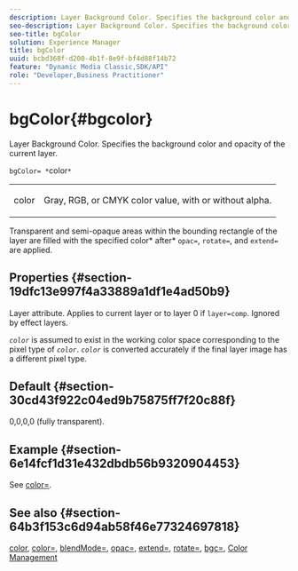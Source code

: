 ```yaml
---
description: Layer Background Color. Specifies the background color and opacity of the current layer.
seo-description: Layer Background Color. Specifies the background color and opacity of the current layer.
seo-title: bgColor
solution: Experience Manager
title: bgColor
uuid: bcbd368f-d200-4b1f-8e9f-bf4d88f14b72
feature: "Dynamic Media Classic,SDK/API"
role: "Developer,Business Practitioner"
---
```


# bgColor{#bgcolor}

Layer Background Color. Specifies the background color and opacity of the current layer.

 `bgColor= *`color`*`

<table id="simpletable_2D23B1B282CD4216AB5BE7E7430D1B3F"> 
 <tr class="strow"> 
  <td class="stentry"> <p><span class="codeph"> <span class="varname"> color</span></span> </p> </td> 
  <td class="stentry"> <p>Gray, RGB, or CMYK color value, with or without alpha. </p></td> 
 </tr> 
</table>

Transparent and semi-opaque areas within the bounding rectangle of the layer are filled with the specified color* after* `opac=`, `rotate=`, and `extend=` are applied.

## Properties {#section-19dfc13e997f4a33889a1df1e4ad50b9}

Layer attribute. Applies to current layer or to layer 0 if `layer=comp`. Ignored by effect layers.

*`color`* is assumed to exist in the working color space corresponding to the pixel type of *`color`*. *`color`* is converted accurately if the final layer image has a different pixel type.

## Default {#section-30cd43f922c04ed9b75875ff7f20c88f}

0,0,0,0 (fully transparent).

## Example {#section-6e14fcf1d31e432dbdb56b9320904453}

See [color=](../../../../../is-api/http-ref/image-serving-api-ref/c-http-protocol-reference/c-command-reference/r-color-commandref.md#reference-b044954ec6184253b8831579466b4423).

## See also {#section-64b3f153c6d94ab58f46e77324697818}

[color](../../../../../is-api/http-ref/image-serving-api-ref/c-http-protocol-reference/c-data-types/r-is-http-color.md#reference-0fdb264a3aed4bd78451bb55311f6e93), [color=](../../../../../is-api/http-ref/image-serving-api-ref/c-http-protocol-reference/c-command-reference/r-color-commandref.md#reference-b044954ec6184253b8831579466b4423), [blendMode=](../../../../../is-api/http-ref/image-serving-api-ref/c-http-protocol-reference/c-command-reference/r-blendmode.md#reference-8be10dde1d584429966cb61ac8e7d172), [opac=](../../../../../is-api/http-ref/image-serving-api-ref/c-http-protocol-reference/c-command-reference/r-opac.md#reference-d2269b51aca34599a08d0a46ee5c27e5), [extend=](../../../../../is-api/http-ref/image-serving-api-ref/c-http-protocol-reference/c-command-reference/r-extend.md#reference-7e9156beb285459d830e2d56782a74ac), [rotate=](../../../../../is-api/http-ref/image-serving-api-ref/c-http-protocol-reference/c-command-reference/r-rotate.md#reference-12abb086635546ec9ec2e1a793dc1096), [bgc=](../../../../../is-api/http-ref/image-serving-api-ref/c-http-protocol-reference/c-command-reference/r-bgc.md#reference-53376175f617446fbe5c69120f834b88), [Color Management](../../../../../is-api/http-ref/image-serving-api-ref/c-http-protocol-reference/c-syntax-and-features/r-color-management.md#reference-c7e4a72d589145189f7e4bcb6b4544d7) 
